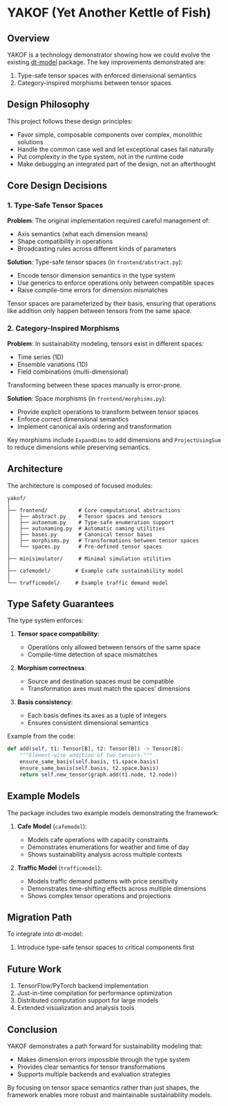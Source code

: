 # YAKOF (Yet Another Kettle of Fish)

## Overview

YAKOF is a technology demonstrator showing how we could evolve the existing
[dt-model](https://github.com/fbk-most/dt-model) package. The key
improvements demonstrated are:

1. Type-safe tensor spaces with enforced dimensional semantics
2. Category-inspired morphisms between tensor spaces

## Design Philosophy

This project follows these design principles:

- Favor simple, composable components over complex, monolithic solutions
- Handle the common case well and let exceptional cases fail naturally
- Put complexity in the type system, not in the runtime code
- Make debugging an integrated part of the design, not an afterthought

## Core Design Decisions

### 1. Type-Safe Tensor Spaces

**Problem**: The original implementation required careful management of:
- Axis semantics (what each dimension means)
- Shape compatibility in operations
- Broadcasting rules across different kinds of parameters

**Solution**: Type-safe tensor spaces (in `frontend/abstract.py`):
- Encode tensor dimension semantics in the type system
- Use generics to enforce operations only between compatible spaces
- Raise compile-time errors for dimension mismatches

Tensor spaces are parameterized by their basis, ensuring that operations
like addition only happen between tensors from the same space.

### 2. Category-Inspired Morphisms

**Problem**: In sustainability modeling, tensors exist in different spaces:
- Time series (1D)
- Ensemble variations (1D)
- Field combinations (multi-dimensional)

Transforming between these spaces manually is error-prone.

**Solution**: Space morphisms (in `frontend/morphisms.py`):
- Provide explicit operations to transform between tensor spaces
- Enforce correct dimensional semantics
- Implement canonical axis ordering and transformation

Key morphisms include `ExpandDims` to add dimensions and
`ProjectUsingSum` to reduce dimensions while preserving semantics.

## Architecture

The architecture is composed of focused modules:

```
yakof/
│
├── frontend/          # Core computational abstractions
│   ├── abstract.py    # Tensor spaces and tensors
│   ├── autoenum.py    # Type-safe enumeration support
│   ├── autonaming.py  # Automatic naming utilities
│   ├── bases.py       # Canonical tensor bases
│   ├── morphisms.py   # Transformations between tensor spaces
│   └── spaces.py      # Pre-defined tensor spaces
│
├── minisimulator/     # Minimal simulation utilities
│
├── cafemodel/        # Example cafe sustainability model
│
└── trafficmodel/     # Example traffic demand model
```

## Type Safety Guarantees

The type system enforces:

1. **Tensor space compatibility**:
   - Operations only allowed between tensors of the same space
   - Compile-time detection of space mismatches

2. **Morphism correctness**:
   - Source and destination spaces must be compatible
   - Transformation axes must match the spaces' dimensions

3. **Basis consistency**:
   - Each basis defines its axes as a tuple of integers
   - Ensures consistent dimensional semantics

Example from the code:
```python
def add(self, t1: Tensor[B], t2: Tensor[B]) -> Tensor[B]:
    """Element-wise addition of two tensors."""
    ensure_same_basis(self.basis, t1.space.basis)
    ensure_same_basis(self.basis, t2.space.basis)
    return self.new_tensor(graph.add(t1.node, t2.node))
```

## Example Models

The package includes two example models demonstrating the framework:

1. **Cafe Model** (`cafemodel`):
   - Models cafe operations with capacity constraints
   - Demonstrates enumerations for weather and time of day
   - Shows sustainability analysis across multiple contexts

2. **Traffic Model** (`trafficmodel`):
   - Models traffic demand patterns with price sensitivity
   - Demonstrates time-shifting effects across multiple dimensions
   - Shows complex tensor operations and projections

## Migration Path

To integrate into dt-model:

1. Introduce type-safe tensor spaces to critical components first

## Future Work

1. TensorFlow/PyTorch backend implementation
2. Just-in-time compilation for performance optimization
3. Distributed computation support for large models
4. Extended visualization and analysis tools

## Conclusion

YAKOF demonstrates a path forward for sustainability modeling that:
- Makes dimension errors impossible through the type system
- Provides clear semantics for tensor transformations
- Supports multiple backends and evaluation strategies

By focusing on tensor space semantics rather than just shapes,
the framework enables more robust and maintainable sustainability models.
